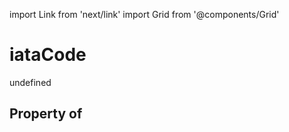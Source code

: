 import Link from 'next/link'
import Grid from '@components/Grid'

# iataCode

undefined

## Property of



